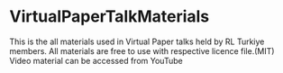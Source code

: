 # VirtualPaperTalkMaterials
This is the all materials used in Virtual Paper talks held by RL Turkiye members.  All materials are free to use with respective licence file.(MIT)  Video material can be accessed from YouTube
